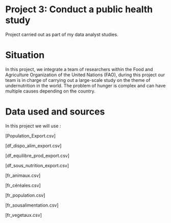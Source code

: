 # Project 3: Conduct a public health study

Project carried out as part of my data analyst studies.

# Situation
In this project, we integrate a team of researchers within the Food and Agriculture Organization of the United Nations (FAO), during this project our team is in charge of carrying out a large-scale study on the theme of undernutrition in the world. The problem of hunger is complex and can have multiple causes depending on the country.

# Data used and sources
In this project we will use :

[Population_Export.csv]

[df_dispo_alim_export.csv]

[df_equilibre_prod_export.csv]

[df_sous_nutrition_export.csv]

[fr_animaux.csv]

[fr_céréales.csv]

[fr_population.csv]

[fr_sousalimentation.csv]

[fr_vegetaux.csv]


